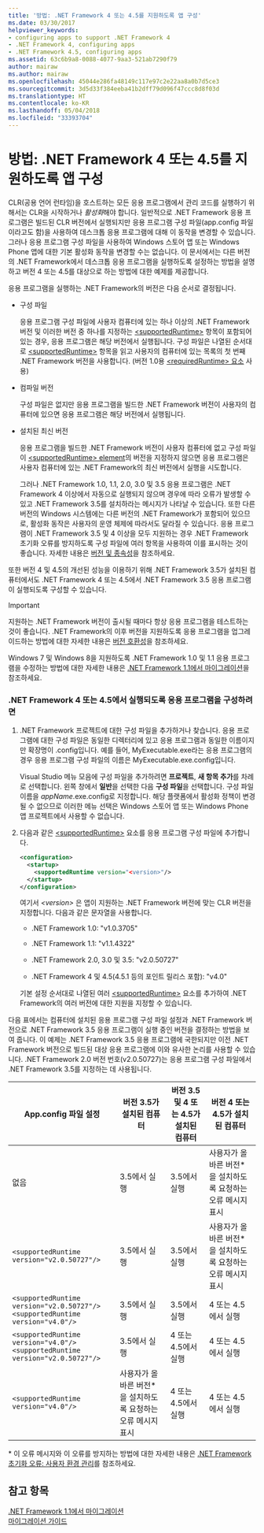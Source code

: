 ```yaml
---
title: '방법: .NET Framework 4 또는 4.5를 지원하도록 앱 구성'
ms.date: 03/30/2017
helpviewer_keywords:
- configuring apps to support .NET Framework 4
- .NET Framework 4, configuring apps
- .NET Framework 4.5, configuring apps
ms.assetid: 63c6b9a8-0088-4077-9aa3-521ab7290f79
author: mairaw
ms.author: mairaw
ms.openlocfilehash: 45044e286fa48149c117e97c2e22aa8a0b7d5ce3
ms.sourcegitcommit: 3d5d33f384eeba41b2dff79d096f47ccc8d8f03d
ms.translationtype: HT
ms.contentlocale: ko-KR
ms.lasthandoff: 05/04/2018
ms.locfileid: "33393704"
---
```

# <a name="how-to-configure-an-app-to-support-net-framework-4-or-45"></a>방법: .NET Framework 4 또는 4.5를 지원하도록 앱 구성
CLR(공용 언어 런타임)을 호스트하는 모든 응용 프로그램에서 관리 코드를 실행하기 위해서는 CLR을 시작하거나 *활성화*해야 합니다. 일반적으로 .NET Framework 응용 프로그램은 빌드된 CLR 버전에서 실행되지만 응용 프로그램 구성 파일(app.config 파일이라고도 함)을 사용하여 데스크톱 응용 프로그램에 대해 이 동작을 변경할 수 있습니다. 그러나 응용 프로그램 구성 파일을 사용하여 Windows 스토어 앱 또는 Windows Phone 앱에 대한 기본 활성화 동작을 변경할 수는 없습니다. 이 문서에서는 다른 버전의 .NET Framework에서 데스크톱 응용 프로그램을 실행하도록 설정하는 방법을 설명하고 버전 4 또는 4.5를 대상으로 하는 방법에 대한 예제를 제공합니다.  
  
 응용 프로그램을 실행하는 .NET Framework의 버전은 다음 순서로 결정됩니다.  
  
-   구성 파일  
  
     응용 프로그램 구성 파일에 사용자 컴퓨터에 있는 하나 이상의 .NET Framework 버전 및 이러한 버전 중 하나를 지정하는 [\<supportedRuntime>](../../../docs/framework/configure-apps/file-schema/startup/supportedruntime-element.md) 항목이 포함되어 있는 경우, 응용 프로그램은 해당 버전에서 실행됩니다. 구성 파일은 나열된 순서대로 [\<supportedRuntime>](../../../docs/framework/configure-apps/file-schema/startup/supportedruntime-element.md) 항목을 읽고 사용자의 컴퓨터에 있는 목록의 첫 번째 .NET Framework 버전을 사용합니다. (버전 1.0용 [\<requiredRuntime> 요소](../../../docs/framework/configure-apps/file-schema/startup/requiredruntime-element.md) 사용)  
  
-   컴파일 버전  
  
     구성 파일은 없지만 응용 프로그램을 빌드한 .NET Framework 버전이 사용자의 컴퓨터에 있으면 응용 프로그램은 해당 버전에서 실행됩니다.  
  
-   설치된 최신 버전  
  
     응용 프로그램을 빌드한 .NET Framework 버전이 사용자 컴퓨터에 없고 구성 파일이 [\<supportedRuntime> element](../../../docs/framework/configure-apps/file-schema/startup/supportedruntime-element.md)의 버전을 지정하지 않으면 응용 프로그램은 사용자 컴퓨터에 있는 .NET Framework의 최신 버전에서 실행을 시도합니다.  
  
     그러나 .NET Framework 1.0, 1.1, 2.0, 3.0 및 3.5 응용 프로그램은 .NET Framework 4 이상에서 자동으로 실행되지 않으며 경우에 따라 오류가 발생할 수 있고 .NET Framework 3.5를 설치하라는 메시지가 나타날 수 있습니다. 또한 다른 버전의 Windows 시스템에는 다른 버전의 .NET Framework가 포함되어 있으므로, 활성화 동작은 사용자의 운영 체제에 따라서도 달라질 수 있습니다. 응용 프로그램이 .NET Framework 3.5 및 4 이상을 모두 지원하는 경우 .NET Framework 초기화 오류를 방지하도록 구성 파일에 여러 항목을 사용하여 이를 표시하는 것이 좋습니다. 자세한 내용은 [버전 및 종속성](../../../docs/framework/migration-guide/versions-and-dependencies.md)을 참조하세요.  
  
 또한 버전 4 및 4.5의 개선된 성능을 이용하기 위해 .NET Framework 3.5가 설치된 컴퓨터에서도 .NET Framework 4 또는 4.5에서 .NET Framework 3.5 응용 프로그램이 실행되도록 구성할 수 있습니다.  
  
> [!IMPORTANT]
>  지원하는 .NET Framework 버전이 출시될 때마다 항상 응용 프로그램을 테스트하는 것이 좋습니다. .NET Framework의 이후 버전을 지원하도록 응용 프로그램을 업그레이드하는 방법에 대한 자세한 내용은 [버전 호환성](../../../docs/framework/migration-guide/version-compatibility.md)을 참조하세요.  
  
 Windows 7 및 Windows 8을 지원하도록 .NET Framework 1.0 및 1.1 응용 프로그램을 수정하는 방법에 대한 자세한 내용은 [.NET Framework 1.1에서 마이그레이션](../../../docs/framework/migration-guide/migrating-from-the-net-framework-1-1.md)을 참조하세요.  
  
### <a name="to-configure-your-app-to-run-on-the-net-framework-4-or-45"></a>.NET Framework 4 또는 4.5에서 실행되도록 응용 프로그램을 구성하려면  
  
1.  .NET Framework 프로젝트에 대한 구성 파일을 추가하거나 찾습니다. 응용 프로그램에 대한 구성 파일은 동일한 디렉터리에 있고 응용 프로그램과 동일한 이름이지만 확장명이 .config입니다. 예를 들어, MyExecutable.exe라는 응용 프로그램의 경우 응용 프로그램 구성 파일의 이름은 MyExecutable.exe.config입니다.  
  
     Visual Studio 메뉴 모음에 구성 파일을 추가하려면 **프로젝트**, **새 항목 추가**를 차례로 선택합니다. 왼쪽 창에서 **일반**을 선택한 다음 **구성 파일**을 선택합니다.  구성 파일 이름을 *appName*.exe.config로 지정합니다. 해당 플랫폼에서 활성화 정책이 변경될 수 없으므로 이러한 메뉴 선택은 Windows 스토어 앱 또는 Windows Phone 앱 프로젝트에서 사용할 수 없습니다.  
  
2.  다음과 같은 [\<supportedRuntime>](../../../docs/framework/configure-apps/file-schema/startup/supportedruntime-element.md) 요소를 응용 프로그램 구성 파일에 추가합니다.  
  
    ```xml  
    <configuration>  
      <startup>  
        <supportedRuntime version="<version>"/>  
      </startup>  
    </configuration>  
    ```  
  
     여기서 *\<version>* 은 앱이 지원하는 .NET Framework 버전에 맞는 CLR 버전을 지정합니다. 다음과 같은 문자열을 사용합니다.  
  
    -   .NET Framework 1.0: "v1.0.3705"  
  
    -   .NET Framework 1.1: "v1.1.4322"  
  
    -   .NET Framework 2.0, 3.0 및 3.5: "v2.0.50727"  
  
    -   .NET Framework 4 및 4.5(4.5.1 등의 포인트 릴리스 포함): "v4.0"  
  
     기본 설정 순서대로 나열된 여러 [\<supportedRuntime>](../../../docs/framework/configure-apps/file-schema/startup/supportedruntime-element.md) 요소를 추가하여 .NET Framework의 여러 버전에 대한 지원을 지정할 수 있습니다.  
  
 다음 표에서는 컴퓨터에 설치된 응용 프로그램 구성 파일 설정과 .NET Framework 버전으로 .NET Framework 3.5 응용 프로그램이 실행 중인 버전을 결정하는 방법을 보여 줍니다. 이 예제는 .NET Framework 3.5 응용 프로그램에 국한되지만 이전 .NET Framework 버전으로 빌드된 대상 응용 프로그램에 이와 유사한 논리를 사용할 수 있습니다. .NET Framework 2.0 버전 번호(v2.0.50727)는 응용 프로그램 구성 파일에서 .NET Framework 3.5를 지정하는 데 사용됩니다.  
  
|App.config 파일 설정|버전 3.5가 설치된 컴퓨터|버전 3.5 및 4 또는 4.5가 설치된 컴퓨터|버전 4 또는 4.5가 설치된 컴퓨터|  
|-|-|-|-|  
|없음|3.5에서 실행|3.5에서 실행|사용자가 올바른 버전*을 설치하도록 요청하는 오류 메시지 표시|  
|`<supportedRuntime version="v2.0.50727"/>`|3.5에서 실행|3.5에서 실행|사용자가 올바른 버전*을 설치하도록 요청하는 오류 메시지 표시|  
|`<supportedRuntime version="v2.0.50727"/>` <br /> `<supportedRuntime version="v4.0"/>`|3.5에서 실행|3.5에서 실행|4 또는 4.5에서 실행|  
|`<supportedRuntime version="v4.0"/>` <br /> `<supportedRuntime version="v2.0.50727"/>`|3.5에서 실행|4 또는 4.5에서 실행|4 또는 4.5에서 실행|  
|`<supportedRuntime version="v4.0"/>`|사용자가 올바른 버전*을 설치하도록 요청하는 오류 메시지 표시|4 또는 4.5에서 실행|4 또는 4.5에서 실행|  
  
 \* 이 오류 메시지와 이 오류를 방지하는 방법에 대한 자세한 내용은 [.NET Framework 초기화 오류: 사용자 환경 관리](../../../docs/framework/deployment/initialization-errors-managing-the-user-experience.md)를 참조하세요.  
  
## <a name="see-also"></a>참고 항목  
 [.NET Framework 1.1에서 마이그레이션](../../../docs/framework/migration-guide/migrating-from-the-net-framework-1-1.md)  
 [마이그레이션 가이드](../../../docs/framework/migration-guide/index.md)
